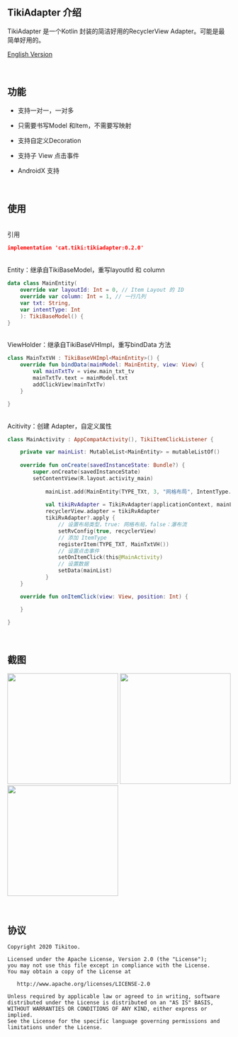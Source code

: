 ## TikiAdapter 介绍

TikiAdapter 是一个Kotlin 封装的简洁好用的RecyclerView Adapter。可能是最简单好用的。


[English Version](https://github.com/Tikitoo/TikiAdapter)

<br />

## 功能

- 支持一对一，一对多

- 只需要书写Model 和Item，不需要写映射

- 支持自定义Decoration

- 支持子 View 点击事件

- AndroidX 支持



<br />

## 使用


<br />
引用

```json
implementation 'cat.tiki:tikiadapter:0.2.0'
```


<br />
Entity：继承自TikiBaseModel，重写layoutId 和 column

```kotlin
data class MainEntity(
    override var layoutId: Int = 0, // Item Layout 的 ID
    override var column: Int = 1, // 一行几列
    var txt: String,
    var intentType: Int
    ): TikiBaseModel() {
}
```

<br />
ViewHolder：继承自TikiBaseVHImpl<T>，重写bindData 方法

```kotlin
class MainTxtVH : TikiBaseVHImpl<MainEntity>() {
    override fun bindData(mainModel: MainEntity, view: View) {
        val mainTxtTv = view.main_txt_tv
        mainTxtTv.text = mainModel.txt
        addClickView(mainTxtTv)
    }

}
```


<br />
Acitivity：创建 Adapter，自定义属性

```kotlin
class MainActivity : AppCompatActivity(), TikiItemClickListener {

    private var mainList: MutableList<MainEntity> = mutableListOf()
    
    override fun onCreate(savedInstanceState: Bundle?) {
        super.onCreate(savedInstanceState)
        setContentView(R.layout.activity_main)
    
            mainList.add(MainEntity(TYPE_TXt, 3, "网格布局", IntentType.TYPE_GRID))
    
            val tikiRvAdapter = TikiRvAdapter(applicationContext, mainList)
            recyclerView.adapter = tikiRvAdapter
            tikiRvAdapter?.apply {
                // 设置布局类型，true: 网格布局，false：瀑布流
                setRvConfig(true, recyclerView)
                // 添加 ItemType
                registerItem(TYPE_TXT, MainTxtVH()) 
                // 设置点击事件
                setOnItemClick(this@MainActivity) 
                // 设置数据
                setData(mainList) 
            }
    }

    override fun onItemClick(view: View, position: Int) {

    }

}
```

<br />

## 截图

<img src="https://tva1.sinaimg.cn/large/006tNbRwgy1garm7vehpmj30u01t0ael.jpg" width=250/> <img src="https://tva1.sinaimg.cn/large/006tNbRwgy1garm89f8dzj30u01t01kx.jpg" width=250/> <img src="https://tva1.sinaimg.cn/large/006tNbRwgy1garm848n8tj30u01t0nat.jpg" width=250/>



<br />

## 协议

    Copyright 2020 Tikitoo.
    
    Licensed under the Apache License, Version 2.0 (the "License");
    you may not use this file except in compliance with the License.
    You may obtain a copy of the License at
    
       http://www.apache.org/licenses/LICENSE-2.0
    
    Unless required by applicable law or agreed to in writing, software
    distributed under the License is distributed on an "AS IS" BASIS,
    WITHOUT WARRANTIES OR CONDITIONS OF ANY KIND, either express or implied.
    See the License for the specific language governing permissions and
    limitations under the License.